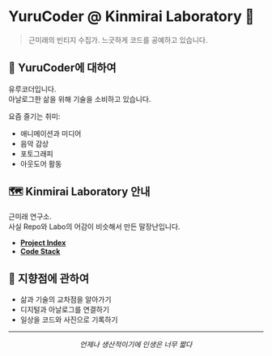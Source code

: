 # YuruCoder @ Kinmirai Laboratory 🌱

> 근미래의 빈티지 수집가. 느긋하게 코드를 공예하고 있습니다.

## 🧪 YuruCoder에 대하여

유루코더입니다.  
아날로그한 삶을 위해 기술을 소비하고 있습니다.

요즘 즐기는 취미:

- 애니메이션과 미디어
- 음악 감상
- 포토그래피
- 아웃도어 활동

## 🗺️ Kinmirai Laboratory 안내

근미래 연구소.  
사실 Repo와 Labo의 어감이 비슷해서 만든 말장난입니다.

- [**Project Index**](project-index.md)
- [**Code Stack**](code-stack.md)

## 🎯 지향점에 관하여

- 삶과 기술의 교차점을 알아가기
- 디지털과 아날로그를 연결하기
- 일상을 코드와 사진으로 기록하기

---

<div align="center">
    <i>언제나 생산적이기에 인생은 너무 짧다</i>
</div>
